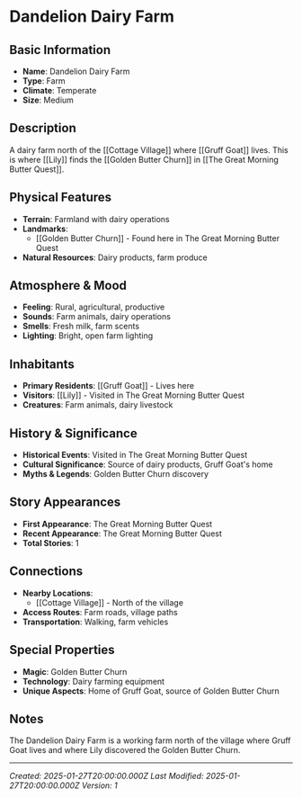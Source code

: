 # Dandelion Dairy Farm

## Basic Information
- **Name**: Dandelion Dairy Farm
- **Type**: Farm
- **Climate**: Temperate
- **Size**: Medium

## Description
A dairy farm north of the [[Cottage Village]] where [[Gruff Goat]] lives. This is where [[Lily]] finds the [[Golden Butter Churn]] in [[The Great Morning Butter Quest]].

## Physical Features
- **Terrain**: Farmland with dairy operations
- **Landmarks**: 
  - [[Golden Butter Churn]] - Found here in The Great Morning Butter Quest
- **Natural Resources**: Dairy products, farm produce

## Atmosphere & Mood
- **Feeling**: Rural, agricultural, productive
- **Sounds**: Farm animals, dairy operations
- **Smells**: Fresh milk, farm scents
- **Lighting**: Bright, open farm lighting

## Inhabitants
- **Primary Residents**: [[Gruff Goat]] - Lives here
- **Visitors**: [[Lily]] - Visited in The Great Morning Butter Quest
- **Creatures**: Farm animals, dairy livestock

## History & Significance
- **Historical Events**: Visited in The Great Morning Butter Quest
- **Cultural Significance**: Source of dairy products, Gruff Goat's home
- **Myths & Legends**: Golden Butter Churn discovery

## Story Appearances
- **First Appearance**: The Great Morning Butter Quest
- **Recent Appearance**: The Great Morning Butter Quest
- **Total Stories**: 1

## Connections
- **Nearby Locations**: 
  - [[Cottage Village]] - North of the village
- **Access Routes**: Farm roads, village paths
- **Transportation**: Walking, farm vehicles

## Special Properties
- **Magic**: Golden Butter Churn
- **Technology**: Dairy farming equipment
- **Unique Aspects**: Home of Gruff Goat, source of Golden Butter Churn

## Notes
The Dandelion Dairy Farm is a working farm north of the village where Gruff Goat lives and where Lily discovered the Golden Butter Churn.

---
*Created: 2025-01-27T20:00:00.000Z*
*Last Modified: 2025-01-27T20:00:00.000Z*
*Version: 1*
